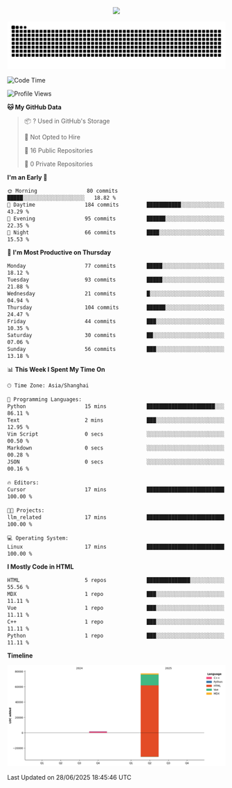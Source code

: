 <div id="header" align="center">
  <img src="https://media.giphy.com/media/du3J3cXyzhj75IOgvA/giphy.gif" width="120"/>
</div>



![](https://raw.githubusercontent.com/iocion/iocion/refs/heads/output/github-contribution-grid-snake.svg)


<!--START_SECTION:waka-->
![Code Time](http://img.shields.io/badge/Code%20Time-6%20hrs%2045%20mins-blue)

![Profile Views](http://img.shields.io/badge/Profile%20Views-77-blue)

**🐱 My GitHub Data** 

> 📦 ? Used in GitHub's Storage 
 > 
> 🚫 Not Opted to Hire
 > 
> 📜 16 Public Repositories 
 > 
> 🔑 0 Private Repositories 
 > 
**I'm an Early 🐤** 

```text
🌞 Morning                80 commits          █████░░░░░░░░░░░░░░░░░░░░   18.82 % 
🌆 Daytime                184 commits         ███████████░░░░░░░░░░░░░░   43.29 % 
🌃 Evening                95 commits          ██████░░░░░░░░░░░░░░░░░░░   22.35 % 
🌙 Night                  66 commits          ████░░░░░░░░░░░░░░░░░░░░░   15.53 % 
```
📅 **I'm Most Productive on Thursday** 

```text
Monday                   77 commits          █████░░░░░░░░░░░░░░░░░░░░   18.12 % 
Tuesday                  93 commits          █████░░░░░░░░░░░░░░░░░░░░   21.88 % 
Wednesday                21 commits          █░░░░░░░░░░░░░░░░░░░░░░░░   04.94 % 
Thursday                 104 commits         ██████░░░░░░░░░░░░░░░░░░░   24.47 % 
Friday                   44 commits          ███░░░░░░░░░░░░░░░░░░░░░░   10.35 % 
Saturday                 30 commits          ██░░░░░░░░░░░░░░░░░░░░░░░   07.06 % 
Sunday                   56 commits          ███░░░░░░░░░░░░░░░░░░░░░░   13.18 % 
```


📊 **This Week I Spent My Time On** 

```text
🕑︎ Time Zone: Asia/Shanghai

💬 Programming Languages: 
Python                   15 mins             ██████████████████████░░░   86.11 % 
Text                     2 mins              ███░░░░░░░░░░░░░░░░░░░░░░   12.95 % 
Vim Script               0 secs              ░░░░░░░░░░░░░░░░░░░░░░░░░   00.50 % 
Markdown                 0 secs              ░░░░░░░░░░░░░░░░░░░░░░░░░   00.28 % 
JSON                     0 secs              ░░░░░░░░░░░░░░░░░░░░░░░░░   00.16 % 

🔥 Editors: 
Cursor                   17 mins             █████████████████████████   100.00 % 

🐱‍💻 Projects: 
llm_related              17 mins             █████████████████████████   100.00 % 

💻 Operating System: 
Linux                    17 mins             █████████████████████████   100.00 % 
```

**I Mostly Code in HTML** 

```text
HTML                     5 repos             ██████████████░░░░░░░░░░░   55.56 % 
MDX                      1 repo              ███░░░░░░░░░░░░░░░░░░░░░░   11.11 % 
Vue                      1 repo              ███░░░░░░░░░░░░░░░░░░░░░░   11.11 % 
C++                      1 repo              ███░░░░░░░░░░░░░░░░░░░░░░   11.11 % 
Python                   1 repo              ███░░░░░░░░░░░░░░░░░░░░░░   11.11 % 
```



**Timeline**

![Lines of Code chart](https://raw.githubusercontent.com/iocion/iocion/main/assets/bar_graph.png)


 Last Updated on 28/06/2025 18:45:46 UTC
<!--END_SECTION:waka-->
